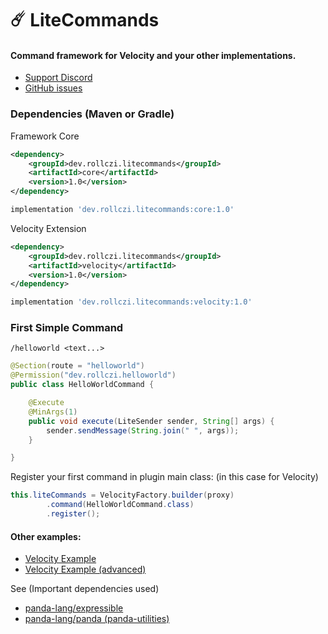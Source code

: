 # ☄️ LiteCommands
#### Command framework for Velocity and your other implementations.

- [Support Discord](https://discord.gg/6cUhkj6uZJ)
- [GitHub issues](https://github.com/Rollczi/LiteCommands/issues)

### Dependencies (Maven or Gradle)
Framework Core
```xml
<dependency>
    <groupId>dev.rollczi.litecommands</groupId>
    <artifactId>core</artifactId>
    <version>1.0</version>
</dependency>
```
```gradle
implementation 'dev.rollczi.litecommands:core:1.0'
```

Velocity Extension
```xml
<dependency>
    <groupId>dev.rollczi.litecommands</groupId>
    <artifactId>velocity</artifactId>
    <version>1.0</version>
</dependency>
```
```gradle
implementation 'dev.rollczi.litecommands:velocity:1.0'
```

### First Simple Command
 `/helloworld <text...>`
```java
@Section(route = "helloworld")
@Permission("dev.rollczi.helloworld")
public class HelloWorldCommand {

    @Execute
    @MinArgs(1)
    public void execute(LiteSender sender, String[] args) {
        sender.sendMessage(String.join(" ", args));
    }

}
```
Register your first command in plugin main class: (in this case for Velocity)
```java
this.liteCommands = VelocityFactory.builder(proxy)
        .command(HelloWorldCommand.class)
        .register();
```

#### Other examples: 
 - [Velocity Example](https://github.com/Rollczi/LiteCommands/wiki/Velocity-Example-(simple))
 - [Velocity Example (advanced)](https://github.com/Rollczi/LiteCommands/wiki/Velocity-Example-(advanced))

See (Important dependencies used)
 - [panda-lang/expressible](https://github.com/panda-lang/expressible)
 - [panda-lang/panda (panda-utilities)](https://github.com/panda-lang/panda)
